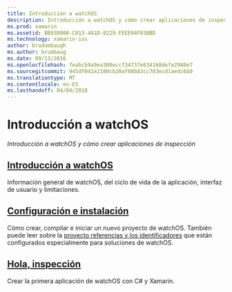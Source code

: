 ```yaml
---
title: Introducción a watchOS
description: Introducción a watchOS y cómo crear aplicaciones de inspección
ms.prod: xamarin
ms.assetid: BB938008-C013-4A1D-8229-FEEE94F83BBD
ms.technology: xamarin-ios
author: bradumbaugh
ms.author: brumbaug
ms.date: 09/13/2016
ms.openlocfilehash: 7eabcb9a9ea300eccf34737e634168defe2948e7
ms.sourcegitcommit: 945df041e2180cb20af08b83cc703ecd1aedc6b0
ms.translationtype: MT
ms.contentlocale: es-ES
ms.lasthandoff: 04/04/2018
---
```

# <a name="getting-started-with-watchos"></a>Introducción a watchOS

_Introducción a watchOS y cómo crear aplicaciones de inspección_

## <a name="introduction-to-watchosioswatchosget-startedintro-to-watchosmd"></a>[Introducción a watchOS](~/ios/watchos/get-started/intro-to-watchos.md)

Información general de watchOS, del ciclo de vida de la aplicación, interfaz de usuario y limitaciones.

## <a name="setup--installationioswatchosget-startedinstallationmd"></a>[Configuración e instalación](~/ios/watchos/get-started/installation.md)

Cómo crear, compilar e iniciar un nuevo proyecto de watchOS.
También puede leer sobre la [proyecto referencias y los identificadores](~/ios/watchos/get-started/project-references.md) que están configurados especialmente para soluciones de watchOS.

## <a name="hello-watchioswatchosget-startedhello-watchmd"></a>[Hola, inspección](~/ios/watchos/get-started/hello-watch.md)

Crear la primera aplicación de watchOS con C# y Xamarin.

